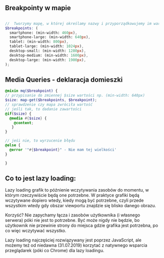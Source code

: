 
## Breakpointy w mapie

``` scss

//  Tworzymy mapę, w której określamy nazwy i przyporządkowujemy im wartości
$breakpoints: (
  smartphone: (min-width: 460px),
  smartphone-large: (min-width: 640px),
  tablet: (min-width: 800px),
  tablet-large: (min-width: 1024px),
  desktop-small: (min-width: 1280px),
  desktop-medium: (min-width: 1600px),
  desktop-large: (min-width: 1900px),
);

```

## Media Queries - deklaracja domieszki

``` scss
@mixin mq($breakpoint) {
// przypisanie do zmiennej $size wartości np. (min-width: 640px)
$size: map-get($breakpoints, $breakpoint);
// sprawdzenie czy mapa zwróciła wartość
// jeśli tak, to dadanie zawartości
@if($size) {
  @media #{$size} {
    @content;
   }
}

// jeśi nie, to wyrzucenie błędu
@else {
  @error '"#{$breakpoint}" - Nie mam tej wielkości'
}

}
```

## Co to jest lazy loading:

Lazy loading grafik to późnienie wczytywania zasobów do momentu, w którym
rzeczywiście będą one potrzebne. W praktyce grafiki będą wczytywane dopiero
wtedy, kiedy mogą być potrzebne, czyli przede wszystkim wtedy gdy obszar
viewportu znajdzie się blisko danego obrazu.

Korzyść? Nie zapychamy łącza i zasobów użytkownika (i własnego serwera) póki
nie jest to potrzebne. Być może nigdy nie będzie, bo użytkownik nie przewinie
strony do miejsca gdzie grafika jest potrzebna, po co więc wczytywać wszystko.

Lazy loading najczęściej rozwiązywany jest poprzez JavaScript, ale możemy też
od niedawna (31.07.2019) korzytać z natywnego wsparcia przeglądarek (póki co
Chrome) dla lazy loadingu.
